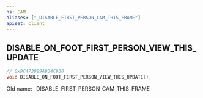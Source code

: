 ```yaml
---
ns: CAM
aliases: ["_DISABLE_FIRST_PERSON_CAM_THIS_FRAME"]
apiset: client
---
```

## DISABLE_ON_FOOT_FIRST_PERSON_VIEW_THIS_UPDATE

```c
// 0x9C473089A934C930
void DISABLE_ON_FOOT_FIRST_PERSON_VIEW_THIS_UPDATE();
```

Old name: _DISABLE_FIRST_PERSON_CAM_THIS_FRAME